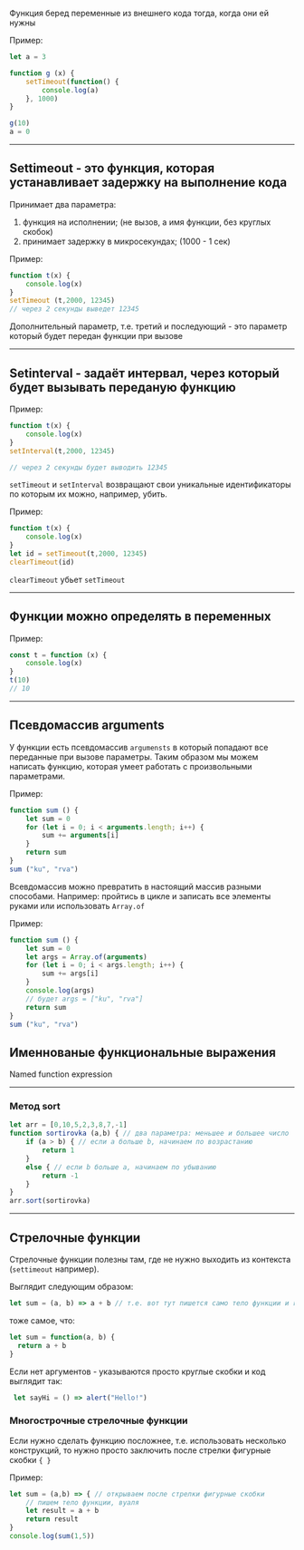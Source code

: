 Функция беред переменные из внешнего кода тогда, когда они ей нужны

Пример:

```javascript 
let a = 3

function g (x) {
    setTimeout(function() {
        console.log(a)
    }, 1000)
}

g(10)
a = 0
```
***
## Settimeout - это функция, которая устанавливает задержку на выполнение кода

Принимает два параметра:
1. функция на исполнении; (не вызов, а имя функции, без круглых скобок)
2. принимает задержку в микросекундах; (1000 - 1 сек)

Пример: 

```javascript
function t(x) {
    console.log(x)
}
setTimeout (t,2000, 12345) 
// через 2 секунды выведет 12345
```

Дополнительный параметр, т.е. третий и последующий - это параметр который будет передан функции при вызове
***
## Setinterval - задаёт интервал, через который будет вызывать переданую функцию

Пример:

```javascript
function t(x) {
    console.log(x)
}
setInterval(t,2000, 12345) 

// через 2 секунды будет выводить 12345
```

`setTimeout` и `setInterval` возвращают свои уникальные идентификаторы по которым их можно, например, убить.

Пример: 

```javascript
function t(x) {
    console.log(x)
}
let id = setTimeout(t,2000, 12345) 
clearTimeout(id)
```
`clearTimeout` убьет `setTimeout`
***

## Функции можно определять в переменных
Пример:

```javascript
const t = function (x) {
    console.log(x)
}
t(10)
// 10
```
***
## Псевдомассив arguments
У функции есть псевдомассив `argumensts` в который попадают все переданные при вызове параметры. Таким образом мы можем написать функцию, которая умеет работать с произвольными параметрами.

Пример: 

```javascript
function sum () {
    let sum = 0
    for (let i = 0; i < arguments.length; i++) {
        sum += arguments[i]
    }
    return sum
}
sum ("ku", "rva")
```
Всевдомассив можно превратить в настоящий массив разными способами.
Например: пройтись в цикле и записать все элементы руками или использовать `Array.of`

Пример: 

```javascript
function sum () {
    let sum = 0
    let args = Array.of(arguments)
    for (let i = 0; i < args.length; i++) {
        sum += args[i]
    }
    console.log(args) 
    // будет args = ["ku", "rva"]
    return sum
}
sum ("ku", "rva")
```

## Именнованые функциональные выражения

Named function expression

***
### Метод sort

```javascript
let arr = [0,10,5,2,3,8,7,-1] 
function sortirovka (a,b) { // два параметра: меньшее и большее число
    if (a > b) { // если а больше b, начинаем по возрастанию
        return 1
    }
    else { // если b больше a, начинаем по убыванию
        return -1
    }
}
arr.sort(sortirovka)
```
***
## Стрелочные функции

Стрелочные функции полезны там, где не нужно выходить из контекста (`settimeout` например).

Выглядит следующим образом:

```javascript 
let sum = (a, b) => a + b // т.е. вот тут пишется само тело функции и return не нужен
```

тоже самое, что: 

```javascript 
let sum = function(a, b) {
  return a + b
}

```

Если нет аргументов - указываются просто круглые скобки и код выглядит так:

```javascript 
 let sayHi = () => alert("Hello!")
 ```

### Многострочные стрелочные функции

Если нужно сделать функцию посложнее, т.е. использовать несколько конструкций, то нужно просто заключить после стрелки фигурные скобки `{ }`

Пример: 

```javascript
let sum = (a,b) => { // открываем после стрелки фигурные скобки 
    // пишем тело функции, вуаля
    let result = a + b
    return result
}
console.log(sum(1,5))
```